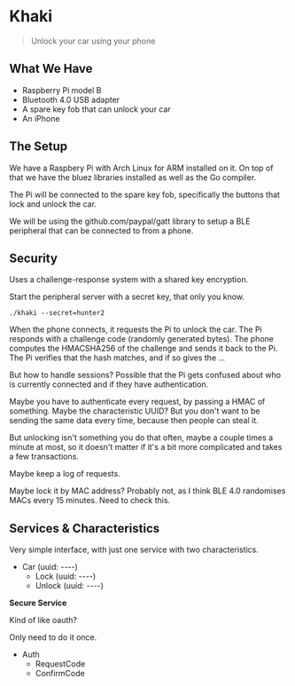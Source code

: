 # Khaki

> Unlock your car using your phone

## What We Have

- Raspberry Pi model B
- Bluetooth 4.0 USB adapter
- A spare key fob that can unlock your car
- An iPhone

## The Setup

We have a Raspbery Pi with Arch Linux for ARM installed on it.
On top of that we have the bluez libraries installed as well as the Go
compiler.

The Pi will be connected to the spare key fob, specifically the buttons that 
lock and unlock the car.

We will be using the github.com/paypal/gatt library to setup a BLE peripheral
that can be connected to from a phone.

## Security

Uses a challenge-response system with a shared key encryption.

Start the peripheral server with a secret key, that only you know.

    ./khaki --secret=hunter2

When the phone connects, it requests the Pi to unlock the car. The Pi responds
with a challenge code (randomly generated bytes). The phone computes the
HMACSHA256 of the challenge and sends it back to the Pi. The Pi verifies that
the hash matches, and if so gives the ...

But how to handle sessions? Possible that the Pi gets confused about who is
currently connected and if they have authentication.

Maybe you have to authenticate every request, by passing a HMAC of something.
Maybe the characteristic UUID? But you don't want to be sending the same data
every time, because then people can steal it.

But unlocking isn't something you do that often, maybe a couple times a minute
at most, so it doesn't matter if it's a bit more complicated and takes a few
transactions.

Maybe keep a log of requests.

Maybe lock it by MAC address? Probably not, as I think BLE 4.0 randomises MACs
every 15 minutes. Need to check this.

## Services & Characteristics

Very simple interface, with just one service with two characteristics.

- Car (uuid: ----)
    - Lock (uuid: ----)
    - Unlock (uuid: ----)

**Secure Service**

Kind of like oauth?

Only need to do it once.

- Auth
    - RequestCode
    - ConfirmCode
